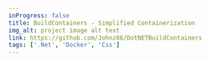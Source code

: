 ```yaml
---
inProgress: false
title: BuildContainers - Simplified Containerization
img_alt: project image alt text
link: https://github.com/Johnz86/DotNETBuildContainers
tags: ['.Net', 'Docker', 'Css']
---
```

